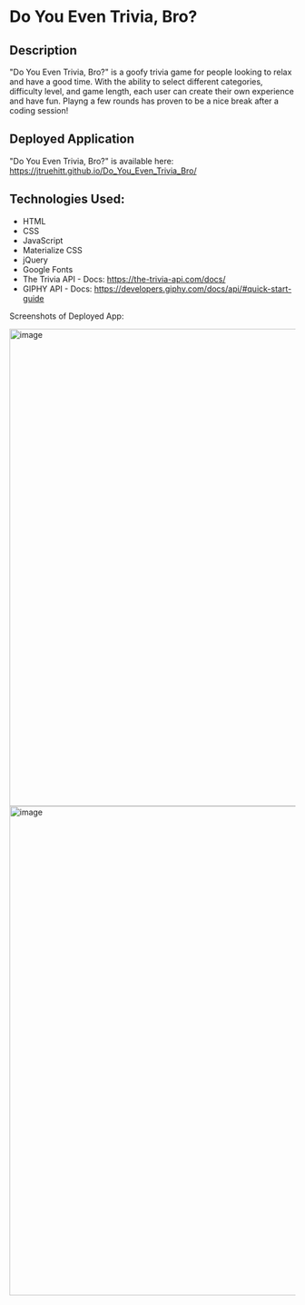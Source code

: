 # Do You Even Trivia, Bro?

## Description

"Do You Even Trivia, Bro?" is a goofy trivia game for people looking to relax and have a good time. With the ability to select different categories, difficulty level, and game length, each user can create their own experience and have fun. Playng a few rounds has proven to be a nice break after a coding session!

## Deployed Application
"Do You Even Trivia, Bro?" is available here: https://jtruehitt.github.io/Do_You_Even_Trivia_Bro/

## Technologies Used:
- HTML
- CSS
- JavaScript
- Materialize CSS
- jQuery
- Google Fonts
- The Trivia API - Docs: https://the-trivia-api.com/docs/
- GIPHY API - Docs: https://developers.giphy.com/docs/api/#quick-start-guide

Screenshots of Deployed App:

<img width="841" alt="image" src="https://user-images.githubusercontent.com/121977575/230795401-f6a04fb6-698d-4a92-94b2-0784b8e3b623.png">

<img width="862" alt="image" src="https://user-images.githubusercontent.com/121977575/230795447-a773bcd9-102b-4101-9028-f8aecae366fb.png">



